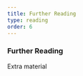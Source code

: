 ```yaml
---
title: Further Reading 
type: reading
order: 6
---
```


### Further Reading
Extra material  
 
 <TODO>
